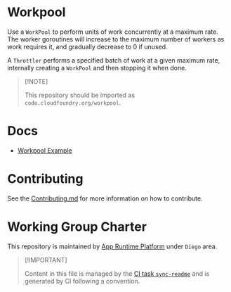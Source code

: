 # Workpool

Use a `WorkPool` to perform units of work concurrently at a maximum
rate. The worker goroutines will increase to the maximum number of
workers as work requires it, and gradually decrease to 0 if unused.

A `Throttler` performs a specified batch of work at a given maximum
rate, internally creating a `WorkPool` and then stopping it when done.

> \[!NOTE\]
>
> This repository should be imported as
> `code.cloudfoundry.org/workpool`.

# Docs

-   [Workpool Example](./docs/010-example.md)

# Contributing

See the [Contributing.md](./.github/CONTRIBUTING.md) for more
information on how to contribute.

# Working Group Charter

This repository is maintained by [App Runtime
Platform](https://github.com/cloudfoundry/community/blob/main/toc/working-groups/app-runtime-platform.md)
under `Diego` area.

> \[!IMPORTANT\]
>
> Content in this file is managed by the [CI task
> `sync-readme`](https://github.com/cloudfoundry/wg-app-platform-runtime-ci/blob/main/shared/tasks/sync-readme/metadata.yml)
> and is generated by CI following a convention.

